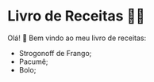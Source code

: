 # Livro de Receitas :man_cook:

Olá! :wave: Bem vindo ao meu livro de receitas:

- Strogonoff de Frango;
- Pacumê;
- Bolo;
